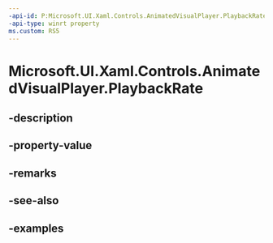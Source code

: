 ```yaml
---
-api-id: P:Microsoft.UI.Xaml.Controls.AnimatedVisualPlayer.PlaybackRate
-api-type: winrt property
ms.custom: RS5
---
```


<!-- Property syntax.
public double PlaybackRate { get;  set; }
-->

# Microsoft.UI.Xaml.Controls.AnimatedVisualPlayer.PlaybackRate

## -description

## -property-value

## -remarks

## -see-also

## -examples

